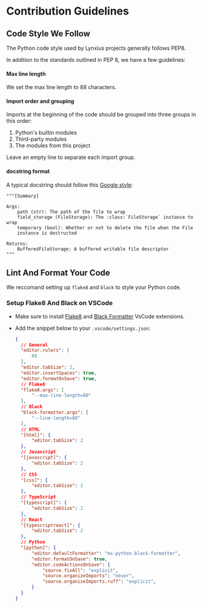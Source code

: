 # Contribution Guidelines

## Code Style We Follow

The Python code style used by Lynxius projects generally follows PEP8.

In addition to the standards outlined in PEP 8, we have a few guidelines:

#### Max line length

We set the max line length to 88 characters.

#### Import order and grouping

Imports at the beginning of the code should be grouped into three groups in this order:

1. Python's builtin modules
2. Third-party modules
3. The modules from this project

Leave an empty line to separate each import group.

#### docstring format

 A typical docstring should follow this [Google style](http://google.github.io/styleguide/pyguide.html#381-docstrings):

    """[Summary]

    Args:
        path (str): The path of the file to wrap
        field_storage (FileStorage): The :class:`FileStorage` instance to wrap
        temporary (bool): Whether or not to delete the file when the File
        instance is destructed

    Returns:
        BufferedFileStorage: A buffered writable file descriptor
    """

## Lint And Format Your Code

We reccomand setting up `flake8` and `black` to style your Python code.

### Setup Flake8 And Black on VSCode

* Make sure to install [Flake8](https://marketplace.visualstudio.com/items?itemName=ms-python.flake8) and [Black Formatter](https://marketplace.visualstudio.com/items?itemName=ms-python.black-formatter) VsCode extensions.

* Add the snippet below to your `.vscode/settings.json`:

  ```json
  {
    // General
    "editor.rulers": [
        88
    ],
    "editor.tabSize": 2,
    "editor.insertSpaces": true,
    "editor.formatOnSave": true,
    // Flake8
    "flake8.args": [
        "--max-line-length=88"
    ],
    // Black
    "black-formatter.args": [
        "--line-length=88"
    ],
    // HTML
    "[html]": {
        "editor.tabSize": 2
    },
    // Javascript
    "[javascript]": {
        "editor.tabSize": 2
    },
    // CSS
    "[css]": {
        "editor.tabSize": 2
    },
    // TypeScript
    "[typescript]": {
        "editor.tabSize": 2
    },
    // React
    "[typescriptreact]": {
        "editor.tabSize": 2
    },
    // Python
    "[python]": {
        "editor.defaultFormatter": "ms-python.black-formatter",
        "editor.formatOnSave": true,
        "editor.codeActionsOnSave": {
            "source.fixAll": "explicit",
            "source.organizeImports": "never",
            "source.organizeImports.ruff": "explicit",
        }
    }
  }
  ```